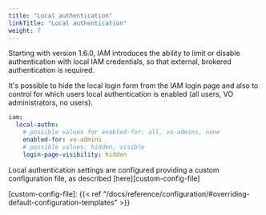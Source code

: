 ```yaml
---
title: "Local authentication"
linkTitle: "Local authentication"
weight: 7
---
```


Starting with version 1.6.0, IAM introduces the ability to limit or disable
authentication with local IAM credentials, so that external, brokered
authentication is required.

It's possible to hide the local login form from the IAM login page and also to
control for which users local authentication is enabled (all users,
VO administrators, no users).

```yaml
iam:
  local-authn:
    # possible values for enabled-for: all, vo-admins, none
    enabled-for: vo-admins 
    # possible values: hidden, visible
    login-page-visibility: hidden 
```

Local authentication settings are configured providing a custom configuration
file, as described
[here][custom-config-file]

[custom-config-file]: {{< ref "/docs/reference/configuration/#overriding-default-configuration-templates" >}}
